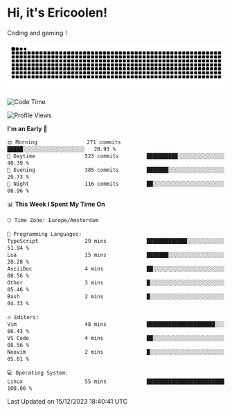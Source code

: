 # Hi, it's Ericoolen!
Coding and gaming！

<picture>
  <source media="(prefers-color-scheme: dark)" srcset="https://raw.githubusercontent.com/Eric-Song-Nop/Eric-Song-Nop/output/github-contribution-grid-snake-dark.svg">
  <source media="(prefers-color-scheme: light)" srcset="https://raw.githubusercontent.com/Eric-Song-Nop/Eric-Song-Nop/output/github-contribution-grid-snake.svg">
  <img alt="github contribution grid snake animation" src="https://raw.githubusercontent.com/Eric-Song-Nop/Eric-Song-Nop/output/github-contribution-grid-snake.svg">
</picture>

<!--START_SECTION:waka-->
![Code Time](http://img.shields.io/badge/Code%20Time-1%2C106%20hrs%2050%20mins-blue)

![Profile Views](http://img.shields.io/badge/Profile%20Views-0-blue)

**I'm an Early 🐤** 

```text
🌞 Morning                271 commits         █████░░░░░░░░░░░░░░░░░░░░   20.93 % 
🌆 Daytime                523 commits         ██████████░░░░░░░░░░░░░░░   40.39 % 
🌃 Evening                385 commits         ███████░░░░░░░░░░░░░░░░░░   29.73 % 
🌙 Night                  116 commits         ██░░░░░░░░░░░░░░░░░░░░░░░   08.96 % 
```


📊 **This Week I Spent My Time On** 

```text
🕑︎ Time Zone: Europe/Amsterdam

💬 Programming Languages: 
TypeScript               29 mins             █████████████░░░░░░░░░░░░   51.94 % 
Lua                      15 mins             ███████░░░░░░░░░░░░░░░░░░   28.28 % 
AsciiDoc                 4 mins              ██░░░░░░░░░░░░░░░░░░░░░░░   08.56 % 
Other                    3 mins              █░░░░░░░░░░░░░░░░░░░░░░░░   05.46 % 
Bash                     2 mins              █░░░░░░░░░░░░░░░░░░░░░░░░   04.33 % 

🔥 Editors: 
Vim                      48 mins             ██████████████████████░░░   86.43 % 
VS Code                  4 mins              ██░░░░░░░░░░░░░░░░░░░░░░░   08.56 % 
Neovim                   2 mins              █░░░░░░░░░░░░░░░░░░░░░░░░   05.01 % 

💻 Operating System: 
Linux                    55 mins             █████████████████████████   100.00 % 
```


 Last Updated on 15/12/2023 18:40:41 UTC
<!--END_SECTION:waka-->
